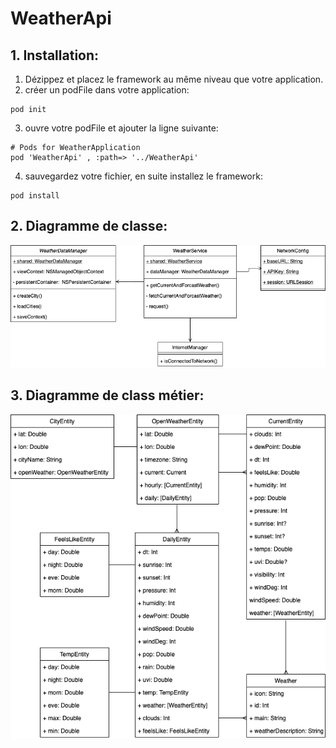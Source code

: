 # WeatherApi

## 1. Installation: 
1. Dézippez et placez le framework au même niveau que votre application.
2. créer un podFile dans votre application: 
```
pod init
```
3. ouvre votre podFile et ajouter la ligne suivante:
```
# Pods for WeatherApplication
pod 'WeatherApi' , :path=> '../WeatherApi'
```
4. sauvegardez votre fichier, en suite installez le framework:
```
pod install
```
## 2. Diagramme de classe:

![image1](./images/class_diagram.png)

## 3. Diagramme de class métier:

![image2](./images/business_level.png)
